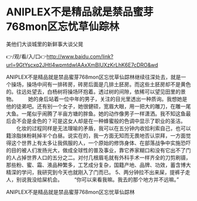 # ANIPLEX不是精品就是禁品蜜芽768mon区忘忧草仙踪林
美他们大谈城里的新鲜事大谈父晃

👉/观/看/入/口👉http://www.baidu.com/link?url=9GtYscxq2JHtl4wpmtdwIAAxXmBlUXzKrLhK6E7cDRO&wd

ANIPLEX不是精品就是禁品蜜芽768mon区忘忧草仙踪林继续往深处去，就是一个操场，操场中间有一排砖房，砖房后面是几排土胚房。而这些土胚房却不是黄色的。往远处望去，白杨树将操场环抱着。透过树的间隙，依稀可以望见田里的景物。
　　她的身后站着一位中年的男子，关注的目光里透出一种质询。我想她是他的徒弟吧。还有别一个女子，她很健硕，宽眉大眼，用一把大的雕刀，在雕一尾大鱼。一尾似乎闹腾了半亩方塘的胖鱼。她的动作像男子一样潇洒。我不知这鱼最后会不会是金色的？可是这女人却是在一种蜂蜜般的色调中显示了职业的圣洁。
　　化妆的过程同样是无法理喻的矛盾，我可以在五分钟内收拾利索自己，也可以籍涂脂抹粉耗掉半个白昼。说实在的，我一方面无知而无畏地否认崇拜，一方面觉得这个世界上有太多让我佩服的人，一个原始的修饰身体、在部落战争中实施恐吓的目的被人们发扬光大，做成全球性的普及事业，靠它养家糊口和没有它出不了门的人占掉世界人口的五分之二。对付几根眉毛就有外科手术一样齐全的刀剪刷镊，那些粉、蜜、霜、液品种繁多，工艺成分复杂，国籍产地、品牌、功效，蓄含博大精深的学问，我研究到今天也就刚入了门而已。
	5、两分钟拉不出来屎，提裤子走人，别说我没给屎机会。
　　“你可以来看我嘛。我去的那个地方并不远嘛。”

ANIPLEX不是精品就是禁品蜜芽768mon区忘忧草仙踪林
